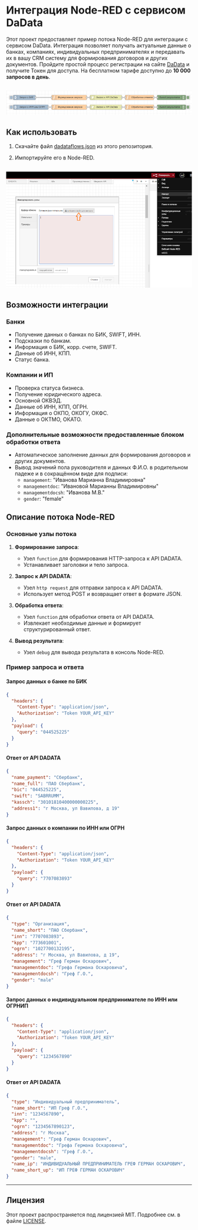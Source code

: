 # Интеграция Node-RED с сервисом DaData

Этот проект предоставляет пример потока Node-RED для интеграции с сервисом DaData. Интеграция позволяет получать актуальные данные о банках, компаниях, индивидуальных предпринимателях и передавать их в вашу CRM систему для формирования договоров и других документов.
Пройдите простой процесс регистрации на сайте [DaData](https://dadata.ru/) и получите Токен для доступа. 
На бесплатном тарифе доступно до **10 000 запросов в день**. 

![Описание фото](https://github.com/NodeRedBPM/DaData-Node-Red/blob/main/dadataflow.png)
---
## Как использовать
1. Скачайте файл [dadataflows.json](https://github.com/NodeRedBPM/DaData-Node-Red/blob/main/dadataflow.json) из этого репозитория.

2. Импортируйте его в Node-RED.
   
![Описание фото](https://github.com/NodeRedBPM/MegaCRM-API-Node-Red/blob/main/importfile.png)
---
## Возможности интеграции

### Банки
- Получение данных о банках по БИК, SWIFT, ИНН.
- Подсказки по банкам.
- Информация о БИК, корр. счете, SWIFT.
- Данные об ИНН, КПП.
- Статус банка.

### Компании и ИП
- Проверка статуса бизнеса.
- Получение юридического адреса.
- Основной ОКВЭД.
- Данные об ИНН, КПП, ОГРН.
- Информация о ОКПО, ОКОГУ, ОКФС.
- Данные о ОКТМО, ОКАТО.

### Дополнительные возможности предоставленные блоком обработки ответа
- Автоматическое заполнение данных для формирования договоров и других документов.
- Вывод значений пола руководителя и данных Ф.И.О. в родительном падеже и в сокращённом виде для подписи:
  - `management`: "Иванова Марианна Владимировна"
  - `managementdoc`: "Ивановой Марианны Владимировны"
  - `managementdocsh`: "Иванова М.В."
  - `gender`: "female"

## Описание потока Node-RED

### Основные узлы потока

1. **Формирование запроса**:
   - Узел `function` для формирования HTTP-запроса к API DADATA.
   - Устанавливает заголовки и тело запроса.

2. **Запрос к API DADATA**:
   - Узел `http request` для отправки запроса к API DADATA.
   - Использует метод POST и возвращает ответ в формате JSON.

3. **Обработка ответа**:
   - Узел `function` для обработки ответа от API DADATA.
   - Извлекает необходимые данные и формирует структурированный ответ.

4. **Вывод результата**:
   - Узел `debug` для вывода результата в консоль Node-RED.

### Пример запроса и ответа

#### Запрос данных о банке по БИК
```json
{
  "headers": {
    "Content-Type": "application/json",
    "Authorization": "Token YOUR_API_KEY"
  },
  "payload": {
    "query": "044525225"
  }
}
```

#### Ответ от API DADATA
```json
{
  "name_payment": "Сбербанк",
  "name_full": "ПАО Сбербанк",
  "bic": "044525225",
  "swift": "SABRRUMM",
  "kassch": "30101810400000000225",
  "address1": "г Москва, ул Вавилова, д 19"
}
```
#### Запрос данных о компании по ИНН или ОГРН
```json
{
  "headers": {
    "Content-Type": "application/json",
    "Authorization": "Token YOUR_API_KEY"
  },
  "payload": {
    "query": "7707083893"
  }
}
```
#### Ответ от API DADATA
```json
{
  "type": "Организация",
  "name_short": "ПАО Сбербанк",
  "inn": "7707083893",
  "kpp": "773601001",
  "ogrn": "1027700132195",
  "address": "г Москва, ул Вавилова, д 19",
  "management": "Греф Герман Оскарович",
  "managementdoc": "Грефа Германа Оскаровича",
  "managementdocsh": "Греф Г.О.",
  "gender": "male"
}
```

#### Запрос данных о индивидуальном предпринимателе по ИНН или ОГРНИП
```json
{
  "headers": {
    "Content-Type": "application/json",
    "Authorization": "Token YOUR_API_KEY"
  },
  "payload": {
    "query": "1234567890"
  }
}
```

#### Ответ от API DADATA
```json
{
  "type": "Индивидуальный предприниматель",
  "name_short": "ИП Греф Г.О.",
  "inn": "1234567890",
  "kpp": "",
  "ogrn": "1234567890123",
  "address": "г Москва",
  "management": "Греф Герман Оскарович",
  "managementdoc": "Грефа Германа Оскаровича",
  "managementdocsh": "Греф Г.О.",
  "gender": "male",
  "name_ip": "ИНДИВИДУАЛЬНЫЙ ПРЕДПРИНИМАТЕЛЬ ГРЕФ ГЕРМАН ОСКАРОВИЧ",
  "name_short_up": "ИП ГРЕФ ГЕРМАН ОСКАРОВИЧ"
}
```
---
## Лицензия
Этот проект распространяется под лицензией MIT. Подробнее см. в файле [LICENSE](LICENSE).
